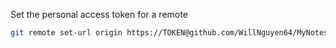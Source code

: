 
Set the personal access token for a remote
```bash
git remote set-url origin https://TOKEN@github.com/WillNguyen64/MyNotesV2.git
```

